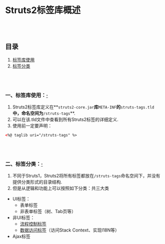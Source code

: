 # Struts2标签库概述

<br><br>

## 目录
1. [标签库使用](#一标签库使用)
2. [标签分类](#二标签分类)

<br><br>

### 一、标签库使用：[·](#目录)

1. Struts2标签库定义在**`struts2-core.jar`**库**`META-INF`**的**`struts-tags.tld`**中，命名空间为**`/struts-tags`**.
2. 可以在该.tld文件中查看到所有Struts2标签的详细定义.
3. 使用前一定要声明：
```xml
<%@ taglib uri="/struts-tags" %>
```

<br><br>

### 二、标签分类：[·](#目录)

1. 不同于Struts1，Struts2将所有标签都放在`/struts-tags`命名空间下，并没有提供分类形式的目录结构.
2. 但是从逻辑和功能上可以按照如下分类：共三大类
  * UI标签：
    * 表单标签
    * 非表单标签（树、Tab页等）
  * 非UI标签：
    * [流程控制标签](https://github.com/double-cute/note/blob/master/struts2/Struts2标签/控制标签.md#控制标签)
    * [数据访问标签](https://github.com/double-cute/note/blob/master/struts2/Struts2标签/数据标签.md#数据标签)（访问Stack Context、实现I18N等）
  * Ajax标签
